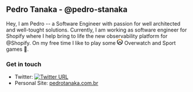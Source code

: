 ## Pedro Tanaka - @pedro-stanaka

Hey, I am Pedro -- a Software Engineer with passion for well architected and well-tought solutions.
Currently, I am working as software engineer for Shopify where I help bring to
life the new observability platform for @Shopify.
On my free time I like to play some <img src="https://raw.githubusercontent.com/pedro-stanaka/pedro-stanaka/overwatch-logo/overwatch.svg" width="16px"/> Overwatch  and Sport games :basketball:.


### Get in touch

- Twitter:  [![Twitter URL](https://img.shields.io/twitter/url/https/twitter.com/pedro_stanaka.svg?style=social&label=Follow%20%40pedro_stanaka)](https://twitter.com/pedro_stanaka)
- Personal Site: [pedrotanaka.com.br](https://pedrotanaka.com.br)
